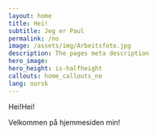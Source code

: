 ```yaml
---
layout: home
title: Hei!
subtitle: Jeg er Paul
permalink: /no
image: /assets/img/Arbeitsfoto.jpg
description: The pages meta description
hero_image: 
hero_height: is-halfheight
callouts: home_callouts_no
lang: norsk
---
```



<p class="intro"> Hei!Hei!</p>

<p> Velkommen på hjemmesiden min!</p>